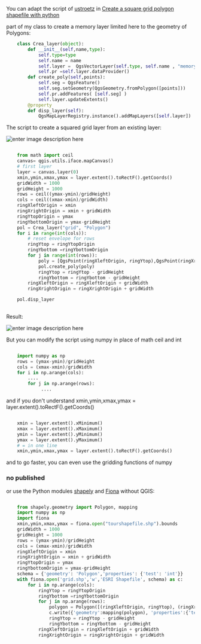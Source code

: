 You can adapt the script of [ustroetz][1] in [Create a square grid polygon shapefile with python][2]

part of my class to create a memory layer limited here to the geometry of Polygons:

```python
    class Crea_layer(object):
        def __init__(self,name,type):
            self.type=type
            self.name = name
            self.layer =  QgsVectorLayer(self.type, self.name , "memory")
            self.pr =self.layer.dataProvider() 
        def create_poly(self,points):
            self.seg = QgsFeature()  
            self.seg.setGeometry(QgsGeometry.fromPolygon([points]))
            self.pr.addFeatures( [self.seg] )
            self.layer.updateExtents()
        @property
        def disp_layer(self):
            QgsMapLayerRegistry.instance().addMapLayers([self.layer])
```

The script to create a squared grid layer from an existing layer:

![enter image description here][3]

```python

    from math import ceil
    canvas= qgis.utils.iface.mapCanvas()
    # first layer
    layer = canvas.layer(0)
    xmin,ymin,xmax,ymax = layer.extent().toRectF().getCoords()
    gridWidth = 1000
    gridHeight = 1000
    rows = ceil((ymax-ymin)/gridHeight)
    cols = ceil((xmax-xmin)/gridWidth)
    ringXleftOrigin = xmin
    ringXrightOrigin = xmin + gridWidth
    ringYtopOrigin = ymax
    ringYbottomOrigin = ymax-gridHeight
    pol = Crea_layer("grid", "Polygon")
    for i in range(int(cols)):
        # reset envelope for rows
        ringYtop = ringYtopOrigin
        ringYbottom =ringYbottomOrigin
        for j in range(int(rows)):
            poly = [QgsPoint(ringXleftOrigin, ringYtop),QgsPoint(ringXrightOrigin, ringYtop),QgsPoint(ringXrightOrigin, ringYbottom),QgsPoint(ringXleftOrigin, ringYbottom),QgsPoint(ringXleftOrigin, ringYtop)] 
            pol.create_poly(poly) 
            ringYtop = ringYtop - gridHeight
            ringYbottom = ringYbottom - gridHeight
        ringXleftOrigin = ringXleftOrigin + gridWidth
        ringXrightOrigin = ringXrightOrigin + gridWidth

    pol.disp_layer
    
```

     
Result:

![enter image description here][4]

But you can modify the script using numpy in place of math ceil and int

```python

    import numpy as np
    rows = (ymax-ymin)/gridHeight
    cols = (xmax-xmin)/gridWidth
    for i in np.arange(cols):
        ....
        for j in np.arange(rows):
             ....
```
and if you don't understand xmin,ymin,xmax,ymax = layer.extent().toRectF().getCoords()


```python

    xmin = layer.extent().xMinimum()
    xmax = layer.extent().xMaximum()
    ymin = layer.extent().yMinimum()
    ymax = layer.extent().yMaximum()
    # = in one line
    xmin,ymin,xmax,ymax = layer.extent().toRectF().getCoords()
```

and to go faster, you can even use the gridding functions of numpy 

### no published

or use the Python modules  [shapely][5] and [Fiona][6] without QGIS:

```python

    from shapely.geometry import Polygon, mapping
    import numpy as np
    import fiona
    xmin,ymin,xmax,ymax = fiona.open("tourshapefile.shp").bounds
    gridWidth = 1000
    gridHeight = 1000
    rows = (ymax-ymin)/gridHeight
    cols = (xmax-xmin)/gridWidth
    ringXleftOrigin = xmin
    ringXrightOrigin = xmin + gridWidth
    ringYtopOrigin = ymax
    ringYbottomOrigin = ymax-gridHeight
    schema = {'geometry': 'Polygon','properties': {'test': 'int'}}
    with fiona.open('grid.shp','w','ESRI Shapefile', schema) as c:
        for i in np.arange(cols):
            ringYtop = ringYtopOrigin
            ringYbottom =ringYbottomOrigin
            for j in np.arange(rows):
                polygon = Polygon([(ringXleftOrigin, ringYtop), (ringXrightOrigin, ringYtop), (ringXrightOrigin, ringYbottom), (ringXleftOrigin, ringYbottom)])
                c.write({'geometry':mapping(polygon), 'properties':{'test':1}})
                ringYtop = ringYtop - gridHeight
                ringYbottom = ringYbottom - gridHeight
            ringXleftOrigin = ringXleftOrigin + gridWidth
            ringXrightOrigin = ringXrightOrigin + gridWidth

 ```


  [1]: http://gis.stackexchange.com/users/15607/ustroetz
  [2]: http://gis.stackexchange.com/questions/54119/create-a-square-grid-polygon-shapefile-with-python/78030#78030
  [3]: http://i.stack.imgur.com/13iuc.jpg
  [4]: http://i.stack.imgur.com/3Ei8L.jpg
  [5]: http://gispython.org/shapely/manual.html
  [6]: http://toblerity.github.com/fiona/manual

